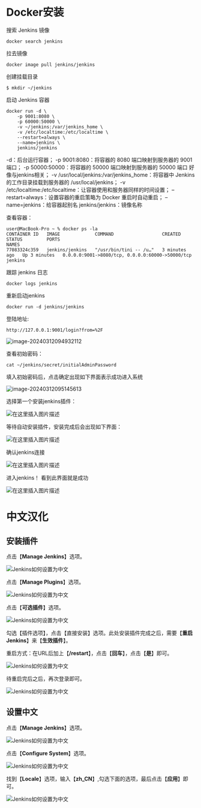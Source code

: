 # Docker安装

搜索 Jenkins 镜像

```shell
docker search jenkins
```

拉去镜像

```shell
docker image pull jenkins/jenkins
```

创建挂载目录

```shell
$ mkdir ~/jenkins
```

启动 Jenkins 容器

```shell
docker run -d \
    -p 9001:8080 \
    -p 60000:50000 \
    -v ~/jenkins:/var/jenkins_home \
    -v /etc/localtime:/etc/localtime \
    --restart=always \
    --name=jenkins \
    jenkins/jenkins
```

-d：后台运行容器；
-p 9001:8080：将容器的 8080 端口映射到服务器的 9001端口；
-p 50000:50000：将容器的 50000 端口映射到服务器的 50000 端口 好像与jenkins相关；
-v /usr/local/jenkins:/var/jenkins_home：将容器中 Jenkins 的工作目录挂载到服务器的 /usr/local/jenkins；
-v /etc/localtime:/etc/localtime：让容器使用和服务器同样的时间设置；
–restart=always：设置容器的重启策略为 Docker 重启时自动重启；
–name=jenkins：给容器起别名
jenkins/jenkins：镜像名称

查看容器：

```shell
user@MacBook-Pro ~ % docker ps -la
CONTAINER ID   IMAGE             COMMAND                  CREATED         STATUS         PORTS                                              NAMES
77083324c359   jenkins/jenkins   "/usr/bin/tini -- /u…"   3 minutes ago   Up 3 minutes   0.0.0.0:9001->8080/tcp, 0.0.0.0:60000->50000/tcp   jenkins
```

跟踪 jenkins 日志

```shell
docker logs jenkins
```

重新启动jenkins

```shell
docker run -d jenkins/jenkins 
```

登陆地址:

```
http://127.0.0.1:9001/login?from=%2F
```

![image-20240312094932112](./93.Jenkins.assets/image-20240312094932112.png)

查看初始密码：

```
cat ~/jenkins/secret/initialAdminPassword
```

填入初始密码后，点击确定出现如下界面表示成功进入系统

![image-20240312095145613](./93.Jenkins.assets/image-20240312095145613.png)

选择第一个安装jenkins插件：

![在这里插入图片描述](./93.Jenkins.assets/fb1709df6eaf4c539fe2fa25c54ed3be.png)

等待自动安装插件，安装完成后会出现如下界面：

![在这里插入图片描述](./93.Jenkins.assets/0f7c7c8e3d3542128da8f506d856a40e.png)

确认jenkins连接

![在这里插入图片描述](./93.Jenkins.assets/8d821c3edfd5494cadeb4d0b82b9dc22.png)

进入jenkins！ 看到此界面就是成功

![在这里插入图片描述](./93.Jenkins.assets/037d71fc849b4b49b57e07fb07c2f36e.png)





# 中文汉化



## 安装插件

点击【**Manage Jenkins**】选项。

![Jenkins如何设置为中文](./93.Jenkins.assets/51cd85cec7f88a775f7792f96e4a2f27e6eff802.jpg)



点击【**Manage Plugins**】选项。

![Jenkins如何设置为中文](./93.Jenkins.assets/2947750192dd3340bd598b32881c99c0aefcf102.jpg)



点击【**可选插件**】选项。

![Jenkins如何设置为中文](./93.Jenkins.assets/955ea0e434daf05e5d8963c4751d96d81919e502.jpg)



勾选【插件选项】，点击【直接安装】选项。此处安装插件完成之后，需要【**重启Jenkins**】来【**生效插件**】。

重启方式：在URL后加上【**/restart**】，点击【**回车**】，点击【**是**】即可。

![Jenkins如何设置为中文](./93.Jenkins.assets/50a010f85856d53d988ec25c47d2bb665059ca02.jpg)

待重启完后之后，再次登录即可。

![Jenkins如何设置为中文](./93.Jenkins.assets/023cff37c97622bc2f6fd5d2a05fd54604962803.jpg)

## 设置中文

点击【**Manage Jenkins**】选项。

![Jenkins如何设置为中文](./93.Jenkins.assets/c99358fe474ec2836d15215abe4f50b8b53e1c03.jpg)



点击【**Configure System**】选项。

![Jenkins如何设置为中文](./93.Jenkins.assets/92dd32f7dfb2dc19a48641ae95def4dca1391003.jpg)



找到【**Locale**】选项，输入【**zh_CN**】,勾选下面的选项，最后点击【**应用**】即可。

![Jenkins如何设置为中文](./93.Jenkins.assets/6834ecc4ec99594372ab524b95425d6b05d10403.jpg)





